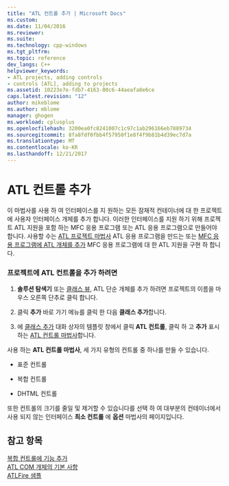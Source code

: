 ```yaml
---
title: "ATL 컨트롤 추가 | Microsoft Docs"
ms.custom: 
ms.date: 11/04/2016
ms.reviewer: 
ms.suite: 
ms.technology: cpp-windows
ms.tgt_pltfrm: 
ms.topic: reference
dev_langs: C++
helpviewer_keywords:
- ATL projects, adding controls
- controls [ATL], adding to projects
ms.assetid: 10223e7e-fdb7-4163-80c6-44aeafa8e6ce
caps.latest.revision: "12"
author: mikeblome
ms.author: mblome
manager: ghogen
ms.workload: cplusplus
ms.openlocfilehash: 3200ea0fc8241007c1c97c1ab296166eb7889734
ms.sourcegitcommit: 8fa8fdf0fbb4f57950f1e8f4f9b81b4d39ec7d7a
ms.translationtype: MT
ms.contentlocale: ko-KR
ms.lasthandoff: 12/21/2017
---
```

# <a name="adding-an-atl-control"></a>ATL 컨트롤 추가
이 마법사를 사용 하 여 인터페이스를 지 원하는 모든 잠재적 컨테이너에 대 한 프로젝트에 사용자 인터페이스 개체를 추가 합니다. 이러한 인터페이스를 지원 하기 위해 프로젝트 ATL 지원을 포함 하는 MFC 응용 프로그램 또는 ATL 응용 프로그램으로 만들어야 합니다. 사용할 수는 [ATL 프로젝트 마법사](../../atl/reference/atl-project-wizard.md) ATL 응용 프로그램을 만드는 또는 [MFC 응용 프로그램에 ATL 개체를 추가](../../mfc/reference/adding-atl-support-to-your-mfc-project.md) MFC 응용 프로그램에 대 한 ATL 지원을 구현 하 합니다.  
  
### <a name="to-add-an-atl-control-to-your-project"></a>프로젝트에 ATL 컨트롤을 추가 하려면  
  
1.  **솔루션 탐색기** 또는 [클래스 뷰](http://msdn.microsoft.com/en-us/8d7430a9-3e33-454c-a9e1-a85e3d2db925), ATL 단순 개체를 추가 하려면 프로젝트의 이름을 마우스 오른쪽 단추로 클릭 합니다.  
  
2.  클릭 **추가** 바로 가기 메뉴를 클릭 한 다음 **클래스 추가**합니다.  
  
3.  에 [클래스 추가](../../ide/add-class-dialog-box.md) 대화 상자의 템플릿 창에서 클릭 **ATL 컨트롤**, 클릭 하 고 **추가** 표시 하는 [ATL 컨트롤 마법사](../../atl/reference/atl-control-wizard.md)합니다.  
  
 사용 하는 **ATL 컨트롤 마법사**, 세 가지 유형의 컨트롤 중 하나를 만들 수 있습니다.  
  
-   표준 컨트롤  
  
-   복합 컨트롤  
  
-   DHTML 컨트롤  
  
 또한 컨트롤의 크기를 줄일 및 제거할 수 있습니다를 선택 하 여 대부분의 컨테이너에서 사용 되지 않는 인터페이스 **최소 컨트롤** 에 **옵션** 마법사의 페이지입니다.  
  
## <a name="see-also"></a>참고 항목  
 [복합 컨트롤에 기능 추가](../../atl/adding-functionality-to-the-composite-control.md)   
 [ATL COM 개체의 기본 사항](../../atl/fundamentals-of-atl-com-objects.md)   
 [ATLFire 샘플](http://msdn.microsoft.com/en-us/5b2649f1-f45b-4cfb-9c4b-4d9459c26b09)

